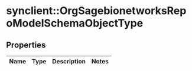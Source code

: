 # synclient::OrgSagebionetworksRepoModelSchemaObjectType


## Properties
Name | Type | Description | Notes
------------ | ------------- | ------------- | -------------


